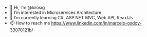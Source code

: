 - 👋 Hi, I’m @lolosig
- 👀 I’m interested in Microservices Architecture
- 🌱 I’m currently learning C#, ASP.NET MVC, Web API, ReaxtJs
- 📫 How to reach me  https://www.linkedin.com/in/marcelo-godoy-33070121b/
<!---
lolosig/lolosig is a ✨ special ✨ repository because its `README.md` (this file) appears on your GitHub profile.
You can click the Preview link to take a look at your changes.
--->
